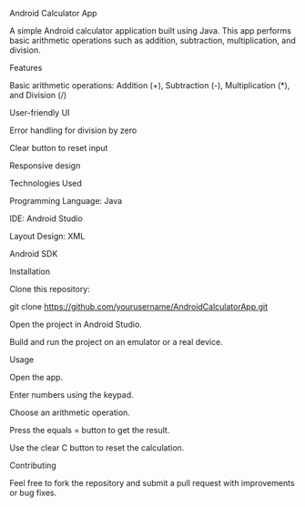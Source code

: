 Android Calculator App

A simple Android calculator application built using Java. This app performs basic arithmetic operations such as addition, subtraction, multiplication, and division.

Features

Basic arithmetic operations: Addition (+), Subtraction (-), Multiplication (*), and Division (/)

User-friendly UI

Error handling for division by zero

Clear button to reset input

Responsive design

Technologies Used

Programming Language: Java

IDE: Android Studio

Layout Design: XML

Android SDK

Installation

Clone this repository:

git clone https://github.com/yourusername/AndroidCalculatorApp.git

Open the project in Android Studio.

Build and run the project on an emulator or a real device.

Usage

Open the app.

Enter numbers using the keypad.

Choose an arithmetic operation.

Press the equals = button to get the result.

Use the clear C button to reset the calculation.

Contributing

Feel free to fork the repository and submit a pull request with improvements or bug fixes.



